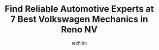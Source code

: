 ---
layout: ampstory
image: https://images.unsplash.com/photo-1639927671345-157606d5ac2e?ixlib=rb-4.0.3&ixid=MnwxMjA3fDB8MHxwaG90by1wYWdlfHx8fGVufDB8fHx8&auto=format&fit=crop&w=640&h=853&q=80
author: techidn
featured: false
description: Searching for the finest Volkswagen Mechanic in Reno NV, USA? Look no further than the 7 best Volkswagen Mechanic in the area, where youll find a team of highly qualified professionals read
title: Find Reliable Automotive Experts at 7 Best Volkswagen Mechanics in Reno NV
cover:
   title: Find Reliable Automotive Experts at 7 Best Volkswagen Mechanics in Reno NV
   subtitle: Rickpate
   background: https://images.unsplash.com/photo-1639927671345-157606d5ac2e?ixlib=rb-4.0.3&ixid=MnwxMjA3fDB8MHxwaG90by1wYWdlfHx8fGVufDB8fHx8&auto=format&fit=crop&w=640&h=853&q=80

pages: 
 - layout: thirds
   top: <h1>#1 Lithia Volkswagen of Reno Service Department</h1>
   bottom: "<p>The service was friendly but my car ended up staying overnight for an oil change. Because the car isnt a Volkswagen, but is covered by Lithias lifetime oil changes, I c</p>"
   background: https://www.knot35.com/toplist/wp-content/uploads/2023/06/best-volkswagen-mechanic-1-in-reno-nv-1685833677.jpeg
   backgroundblur: true
 - layout: thirds
   top: <h1>#2 Bavarian Auto Haus</h1>
   bottom: "<p>675 E Grove St, Reno, NV 89502, United States</p>"
   background: https://www.knot35.com/toplist/wp-content/uploads/2023/06/best-volkswagen-mechanic-2-in-reno-nv-1685833677.jpeg
   cta:
      link: https://www.knot35.com/toplist/find-reliable-automotive-experts-at-7-best-volkswagen-mechanics-in-reno-nv/
      text: Find Reliable Automotive Experts at 7 Best Volkswagen Mechanics in Reno NV
 - layout: thirds
   top: <h1>#3 Fibercraft Inc</h1>
   bottom: "<p>591 Sunshine Ln, Reno, NV 89502, United States</p>"
   background: https://www.knot35.com/toplist/wp-content/uploads/2023/06/best-volkswagen-mechanic-3-in-reno-nv-1685833677.jpeg
   cta:
      link: https://www.knot35.com/toplist/find-reliable-automotive-experts-at-7-best-volkswagen-mechanics-in-reno-nv/
      text: Find Reliable Automotive Experts at 7 Best Volkswagen Mechanics in Reno NV
 - layout: thirds
   top: <h1>#4 THE FACTORY-BMW & EUROPEAN CARE SERVICES</h1>
   bottom: "<p>30 Ohm Pl STE 7, Reno, NV 89502, United States</p>"
   background: https://images.unsplash.com/photo-1527067829737-402993088e6b?ixlib=rb-4.0.3&ixid=MnwxMjA3fDB8MHxwaG90by1wYWdlfHx8fGVufDB8fHx8&auto=format&fit=crop&w=640&h=853&q=80
   cta:
      link: https://www.knot35.com/toplist/find-reliable-automotive-experts-at-7-best-volkswagen-mechanics-in-reno-nv/
      text: Find Reliable Automotive Experts at 7 Best Volkswagen Mechanics in Reno NV
 - layout: thirds
   top: <h1>#5 Reno Buggie Barn</h1>
   bottom: "<p>295 Gentry Way # 12, Reno, NV 89502, United States</p>"
   background: https://images.unsplash.com/photo-1518640467707-6811f4a6ab73?ixlib=rb-4.0.3&ixid=MnwxMjA3fDB8MHxwaG90by1wYWdlfHx8fGVufDB8fHx8&auto=format&fit=crop&w=640&h=853&q=80
   cta:
      link: https://www.knot35.com/toplist/find-reliable-automotive-experts-at-7-best-volkswagen-mechanics-in-reno-nv/
      text: Find Reliable Automotive Experts at 7 Best Volkswagen Mechanics in Reno NV
 - layout: thirds
   top: <h1>#6 German Automotive</h1>
   bottom: "<p>245 Gentry Way, Reno, NV 89502, United States</p>"
   background: https://images.unsplash.com/photo-1597773150796-e5c14ebecbf5?ixlib=rb-4.0.3&ixid=MnwxMjA3fDB8MHxwaG90by1wYWdlfHx8fGVufDB8fHx8&auto=format&fit=crop&w=640&h=853&q=80
   cta:
      link: https://www.knot35.com/toplist/find-reliable-automotive-experts-at-7-best-volkswagen-mechanics-in-reno-nv/
      text: Find Reliable Automotive Experts at 7 Best Volkswagen Mechanics in Reno NV

 - layout: thirds
   middle: Continue reading...
   background: https://images.unsplash.com/photo-1580610447943-1bfbef5efe07?ixlib=rb-4.0.3&ixid=MnwxMjA3fDB8MHxwaG90by1wYWdlfHx8fGVufDB8fHx8&auto=format&fit=crop&w=640&h=853&q=80
   cta:
      link: https://www.knot35.com/toplist/find-reliable-automotive-experts-at-7-best-volkswagen-mechanics-in-reno-nv/
      text: Find Reliable Automotive Experts at 7 Best Volkswagen Mechanics in Reno NV
      
---